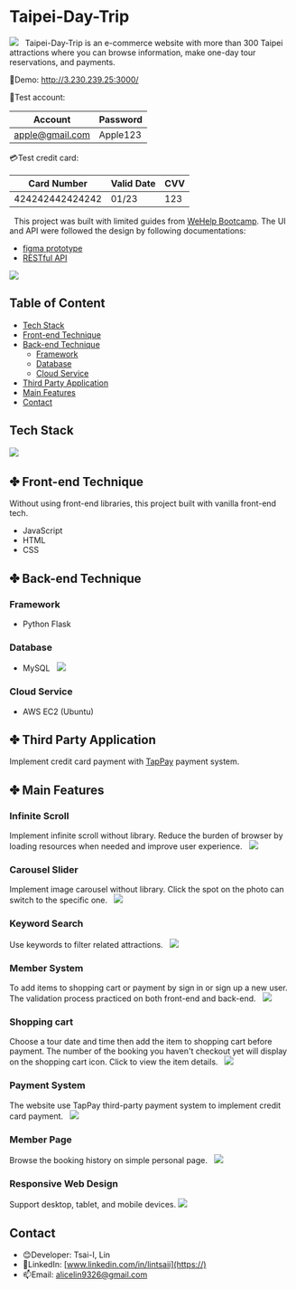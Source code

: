 # Taipei-Day-Trip

![](https://i.imgur.com/awlMWOw.png)
&nbsp;
Taipei-Day-Trip is an e-commerce website with more than 300 Taipei attractions where you can browse information, make one-day tour reservations, and payments.

:link:Demo: http://3.230.239.25:3000/

:bust_in_silhouette:Test account:

| Account         | Password |
| --------------- | -------- |
| apple@gmail.com | Apple123 |

:credit_card:Test credit card:

| Card Number     | Valid Date | CVV |
| --------------- | ---------- | --- |
| 424242442424242 | 01/23      | 123 |

&nbsp;
This project was built with limited guides from [WeHelp Bootcamp](https://training.pada-x.com/wehelp/). The UI and API were followed the design by following documentations:
* [figma prototype](https://www.figma.com/file/CeFwqBSbNWZbWz2ih4YS6z)
* [RESTful API](https://app.swaggerhub.com/apis-docs/padax/taipei-trip/1.0.0)

![](https://)


## Table of Content

* [Tech Stack](#tech-stack)
* [Front-end Technique](#✤-front-end-technique)
* [Back-end Technique](#✤-back-end-technique)
    * [Framework](#framework)
    * [Database](#database)
    * [Cloud Service](#cloud-service)
* [Third Party Application](#✤-third-party-application)
* [Main Features](#✤-main-features)
* [Contact](#contact)
&nbsp;

## Tech Stack
![](https://i.imgur.com/020GthK.png)
&nbsp;

## ✤ Front-end Technique
Without using front-end libraries, this project built with vanilla front-end tech.
* JavaScript
* HTML
* CSS
&nbsp;

## ✤ Back-end Technique
### Framework
* Python Flask

### Database
* MySQL
&nbsp;
![](https://i.imgur.com/vw0g6GL.png)
&nbsp;

### Cloud Service
* AWS EC2 (Ubuntu)
&nbsp;
## ✤ Third Party Application
Implement credit card payment with [TapPay](https://github.com/TapPay) payment system.
&nbsp;

## ✤ Main Features

### Infinite Scroll
Implement infinite scroll without library. Reduce the burden of browser by loading resources when needed and improve user experience.
&nbsp;
 ![](https://i.imgur.com/6oFvNnQ.gif)
&nbsp;

### Carousel Slider
Implement image carousel without library. Click the spot on the photo can switch to the specific one.
&nbsp;
 ![](https://i.imgur.com/1YDiZ8a.gif)
&nbsp;

### Keyword Search
Use keywords to filter related attractions.
&nbsp;
![](https://i.imgur.com/HQlSl9h.png)
&nbsp;

### Member System
To add items to shopping cart or payment by sign in or sign up a new user. The validation process practiced on both front-end and back-end.
&nbsp;
![](https://i.imgur.com/CD1NSRf.gif)
&nbsp;

### Shopping cart
Choose a tour date and time then add the item to shopping cart before payment. The number of the booking you haven't checkout yet will display on the shopping cart icon. Click to view the item details.
&nbsp;
![](https://i.imgur.com/oLpqVe2.gif)
&nbsp;

### Payment System 
The website use TapPay third-party payment system to implement credit card payment.
&nbsp;
![](https://i.imgur.com/sAsLAaB.gif)
&nbsp;

### Member Page
Browse the booking history on simple personal page.
&nbsp;
![](https://i.imgur.com/3DcrIQV.png)
&nbsp;

### Responsive Web Design
Support desktop, tablet, and mobile devices.
![](https://i.imgur.com/qEKCewF.png)

## Contact

* :blush:Developer: Tsai-I, Lin
* :link:LinkedIn: [www.linkedin.com/in/lintsaii](https://)
* :mailbox:Email: alicelin9326@gmail.com
